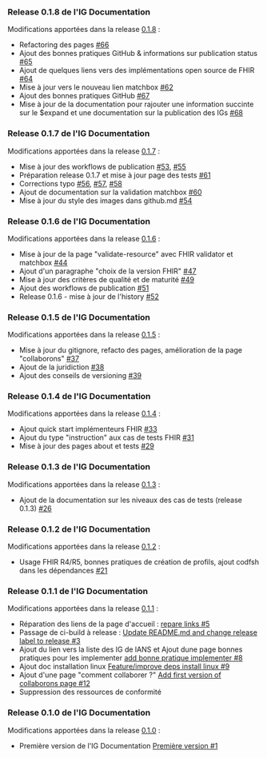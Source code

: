 ### Release 0.1.8 de l'IG Documentation

Modifications apportées dans la release [0.1.8](https://github.com/ansforge/IG-documentation/milestone/11?closed=1) :

* Refactoring des pages [#66](https://github.com/ansforge/IG-documentation/pull/66)
* Ajout des bonnes pratiques GitHub & informations sur publication status [#65](https://github.com/ansforge/IG-documentation/pull/65)
* Ajout de quelques liens vers des implémentations open source de FHIR [#64](https://github.com/ansforge/IG-documentation/pull/64)
* Mise à jour vers le nouveau lien matchbox [#62](https://github.com/ansforge/IG-documentation/pull/62)
* Ajout des bonnes pratiques GitHub [#67](https://github.com/ansforge/IG-documentation/pull/67)
* Mise à jour de la documentation pour rajouter une information succinte sur le $expand et une documentation sur la publication des IGs [#68](https://github.com/ansforge/IG-documentation/pull/68)

### Release 0.1.7 de l'IG Documentation

Modifications apportées dans la release [0.1.7](https://github.com/ansforge/IG-documentation/milestone/10?closed=1) :

* Mise à jour des workflows de publication [#53](https://github.com/ansforge/IG-documentation/pull/53), [#55](https://github.com/ansforge/IG-documentation/pull/55)
* Préparation release 0.1.7 et mise à jour page des tests [#61](https://github.com/ansforge/IG-documentation/pull/61)
* Corrections typo [#56](https://github.com/ansforge/IG-documentation/pull/56), [#57](https://github.com/ansforge/IG-documentation/pull/57), [#58](https://github.com/ansforge/IG-documentation/pull/58)
* Ajout de documentation sur la validation matchbox [#60](https://github.com/ansforge/IG-documentation/pull/60)
* Mise à jour du style des images dans github.md [#54](https://github.com/ansforge/IG-documentation/pull/54)

### Release 0.1.6 de l'IG Documentation

Modifications apportées dans la release [0.1.6](https://github.com/ansforge/IG-documentation/milestone/8?closed=1) :

* Mise à jour de la page "validate-resource" avec FHIR validator et matchbox [#44](https://github.com/ansforge/IG-documentation/pull/44)
* Ajout d'un paragraphe "choix de la version FHIR" [#47](https://github.com/ansforge/IG-documentation/pull/47)
* Mise à jour des critères de qualité et de maturité [#49](https://github.com/ansforge/IG-documentation/pull/49)
* Ajout des workflows de publication [#51](https://github.com/ansforge/IG-documentation/pull/51)
* Release 0.1.6 - mise à jour de l'history [#52](https://github.com/ansforge/IG-documentation/pull/52)

### Release 0.1.5 de l'IG Documentation

Modifications apportées dans la release [0.1.5](https://github.com/ansforge/IG-documentation/milestone/9?closed=1) :

* Mise à jour du gitignore, refacto des pages, amélioration de la page "collaborons" [#37](https://github.com/ansforge/IG-documentation/pull/37)
* Ajout de la juridiction [#38](https://github.com/ansforge/IG-documentation/pull/38)
* Ajout des conseils de versioning [#39](https://github.com/ansforge/IG-documentation/pull/39)

### Release 0.1.4 de l'IG Documentation

Modifications apportées dans la release [0.1.4](https://github.com/ansforge/IG-documentation/milestone/3?closed=1) :

* Ajout quick start implémenteurs FHIR [#33](https://github.com/ansforge/IG-documentation/pull/33)
* Ajout du type "instruction" aux cas de tests FHIR [#31](https://github.com/ansforge/IG-documentation/pull/31)
* Mise à jour des pages about et tests [#29](https://github.com/ansforge/IG-documentation/pull/29)

### Release 0.1.3 de l'IG Documentation

Modifications apportées dans la release [0.1.3](https://github.com/ansforge/IG-documentation/milestone/7?closed=1) :

* Ajout de la documentation sur les niveaux des cas de tests (release 0.1.3) [#26](https://github.com/ansforge/IG-documentation/pull/26)

### Release 0.1.2 de l'IG Documentation

Modifications apportées dans la release [0.1.2](https://github.com/ansforge/IG-documentation/milestone/6?closed=1) :

* Usage FHIR R4/R5, bonnes pratiques de création de profils, ajout codfsh dans les dépendances [#21](https://github.com/ansforge/IG-documentation/pull/21)

### Release 0.1.1 de l'IG Documentation

Modifications apportées dans la release [0.1.1](https://github.com/ansforge/IG-documentation/milestone/4?closed=1) :

* Réparation des liens de la page d'accueil : [repare links #5](https://github.com/ansforge/IG-documentation/pull/5)
* Passage de ci-build à release : [Update README.md and change release label to release #3](https://github.com/ansforge/IG-documentation/pull/3)
* Ajout du lien vers la liste des IG de lANS et Ajout dune page bonnes pratiques pour les implementer [add bonne pratique implementer #8](https://github.com/ansforge/IG-documentation/pull/8)
* Ajout doc installation linux [Feature/improve deps install linux #9](https://github.com/ansforge/IG-documentation/pull/9)
* Ajout d'une page "comment collaborer ?" [Add first version of collaborons page #12](https://github.com/ansforge/IG-documentation/pull/12)
* Suppression des ressources de conformité

### Release 0.1.0 de l'IG Documentation

Modifications apportées dans la release [0.1.0](https://github.com/ansforge/IG-documentation/milestone/5?closed=1) :

* Première version de l'IG Documentation [Première version #1](https://github.com/ansforge/IG-documentation/pull/1)